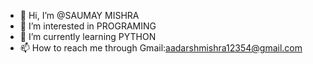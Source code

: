 - 👋 Hi, I’m @SAUMAY MISHRA
- 👀 I’m interested in PROGRAMING 
- 🌱 I’m currently learning PYTHON
- 📫 How to reach me through Gmail:aadarshmishra12354@gmail.com

<!---
SAUMAY9/SAUMAY9 is a ✨ special ✨ repository because its `README.md` (this file) appears on your GitHub profile.
You can click the Preview link to take a look at your changes.
--->

